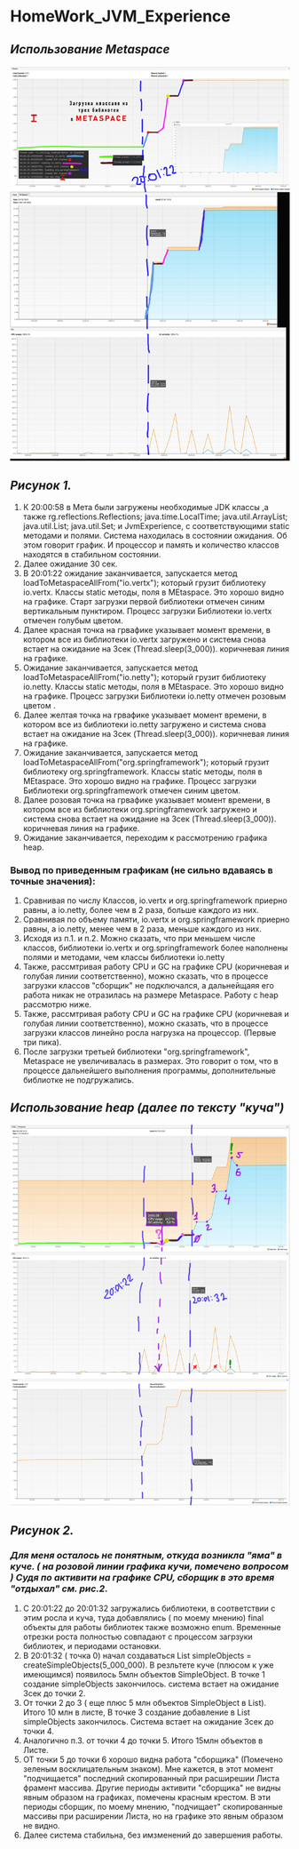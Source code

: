# HomeWork_JVM_Experience
## ***Использование Metaspace***
![Alt-текст](Classes.jpg "Classes Metaspace CPU")
## ***Рисунок 1.***

1. К 20:00:58 в Мета были загружены необходимые JDK классы ,а также rg.reflections.Reflections; java.time.LocalTime;  java.util.ArrayList; java.util.List;
java.util.Set; и JvmExperience, с соответствующими static методами и полями.  Система находилась в состоянии ожидания. Об этом говорит график. И процессор и память и количество 
классов находятся в стабильном состоянии. 
2. Далее ожидание 30 сек.
3. В 20:01:22 ожидание заканчивается, запускается метод loadToMetaspaceAllFrom("io.vertx"); который грузит библиотеку io.vertx. Классы static методы, поля в MEtaspace. 
Это хорошо видно на графике. Старт загрузки первой библиотеки отмечен синим вертикальным пунктиром. Процесс загрузки Библиотеки io.vertx отмечен голубым цветом.
4. Далее красная точка на грвафике указывает момент времени, в котором все из библиотеки io.vertx загружено и система снова встает на ожидание на 3сек (Thread.sleep(3_000)). 
коричневая линия на графике.
5. Ожидание заканчивается, запускается метод loadToMetaspaceAllFrom("io.netty"); который грузит библиотеку io.netty. Классы static методы, поля в MEtaspace. 
Это хорошо видно на графике. Процесс загрузки Библиотеки io.netty отмечен розовым цветом .
6. Далее желтая точка на грвафике указывает момент времени, в котором все из библиотеки io.netty загружено и система снова встает на ожидание на 3сек (Thread.sleep(3_000)). 
коричневая линия на графике.
7. Ожидание заканчивается, запускается метод loadToMetaspaceAllFrom("org.springframework"); который грузит библиотеку org.springframework. Классы static методы, 
поля в MEtaspace. Это хорошо видно на графике. Процесс загрузки Библиотеки org.springframework отмечен синим цветом.
8. Далее розовая точка на грвафике указывает момент времени, в котором все из библиотеки org.springframework загружено и система снова встает на ожидание на 3сек (Thread.sleep(3_000)). 
коричневая линия на графике.
9. Ожидание заканчивается, переходим к рассмотрению графика heap.

### Вывод по приведенным графикам (не сильно вдаваясь в точные значения): 
1. Сравнивая по числу Классов, io.vertx и org.springframework приерно равны, а io.netty, более чем в 2 раза, больше каждого из них.
2. Сравнивая по объему памяти, io.vertx и org.springframework приерно равны, а io.netty, менее чем в 2 раза, меньше каждого из них.
3. Исходя из п.1. и п.2. Можно сказать, что при меньшем числе классов, библиотеки io.vertx и org.springframework более наполнены полями и методами, чем 
классы библиотеки io.netty
4. Также, рассмтривая работу CPU и GC на графике CPU (коричневая и голубая линии соответственно), можно сказать, что в процессе загрузки классов "сборщик" не подключался, 
а дальнейщаяя его работа никак не отразилась на размере Metaspace. Работу с heap рассмотрю ниже.
5. Также, рассмтривая работу CPU и GC на графике CPU (коричневая и голубая линии соответственно), можно сказать, что в процессе загрузки классов линейно росла нагрузка 
на процессор. (Первые три пика). 
6. После загрузки третьей библиотеки "org.springframework", Metaspace не увеличивалась в размерах. Это говорит о том, что в процессе дальнейшего выполнения программы, 
дополнительные библиотке не подгружались.

## ***Использование heap (далее по тексту "куча")***
![Alt-текст](heap.jpg "Heap CPU Classes ")
## ***Рисунок 2.***

### ***Для меня осталось не понятным, откуда возникла "яма" в куче. ( на розовой линии графика кучи, помечено вопросом ) Судя по активити на графике CPU, сборщик в это время "отдыхал" см. рис.2.***

1. C 20:01:22 до 20:01:32 загружались библиотеки, в соответствии с этим росла и куча, туда добавлялись ( по моему мнению) final объекты для работы библиотек также возможно enum. Временные отрезки роста полностью совпадают с процессом загрзуки библиотек, и периодами остановки.
2. В 20:01:32 ( точка 0) начал создаваться List<SimpleObject> simpleObjects = createSimpleObjects(5_000_000). В резльтете куче (плюсом к уже имеющимся) появилось 5млн объектов SimpleObject. В точке 1 создание simpleObjects закончилось. система встает на ожидание 3сек до точки 2.
3. От точки 2 до 3 ( еще плюс 5 млн объектов SimpleObject в List). Итого 10 млн в листе, В точке 3 создание добавление в List simpleObjects закончилось. Cистема встает на ожидание 3сек до точки 4. 
4. Аналогично п.3. от точки 4 до точки 5. Итого 15млн объектов в Листе.
5. ОТ точки 5 до точки 6 хорошо видна работа "сборщика" (Помечено зеленым восклицательным знаком). Мне кажется, в этот момент  "подчищается" последний скопированный при расширешии Листа фрамент массива. Другие периоды активити "сборщика" не видны явным образом на графиках, помечены красным крестом. В эти периоды сборщик, по моему мнению, "подчищает" скопированные массивы при расширении Листа, но на графике это явным образом не видно.
6. Далее система стабильна, без имзменений до завершения работы.
